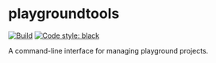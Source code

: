 # playgroundtools

[![Build](https://github.com/saibalusulapalem/playgroundtools/actions/workflows/build.yml/badge.svg)](https://github.com/saibalusulapalem/playgroundtools/actions/workflows/build.yml)
[![Code style: black](https://img.shields.io/badge/code%20style-black-000000.svg)](https://github.com/psf/black)

A command-line interface for managing playground projects.
